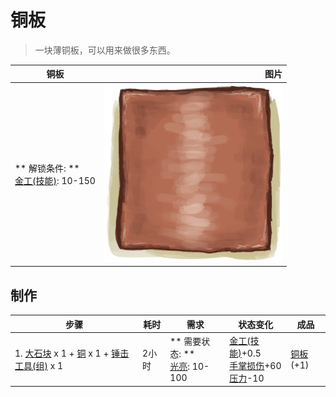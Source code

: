 # 铜板  
> 一块薄铜板，可以用来做很多东西。  
  
  铜板  |   图片   
 ----  |  ----:   
 ** 解锁条件: **<br>[金工(技能)](Skill_Metalworking.md): 10-150  |  <img decoding="async" src="Sprite/CopperSheet.png" href="a.md" style="max-width:300px;max-height:300px;">   
  
## 制作  
步骤  |  耗时  |  需求  |  状态变化  |  成品  
----  |  ----  |  ----  |  ----  |  ----  
1. [大石块](StoneHeavy.md) x 1 + [铜](Copper.md) x 1 + [锤击工具(组)](GpTag_Hammer.md) x 1  |  2小时  |  ** 需要状态: **<br>[光亮](Light.md): 10-100  |  [金工(技能)](Skill_Metalworking.md)+0.5<br>[手掌损伤](HandDamage.md)+60<br>[压力](Stress.md)-10  |  [铜板](CopperSheet.md)(+1)  


<script>document.title="铜板 - 卡牌生存百科 Card Survival Wiki";</script>